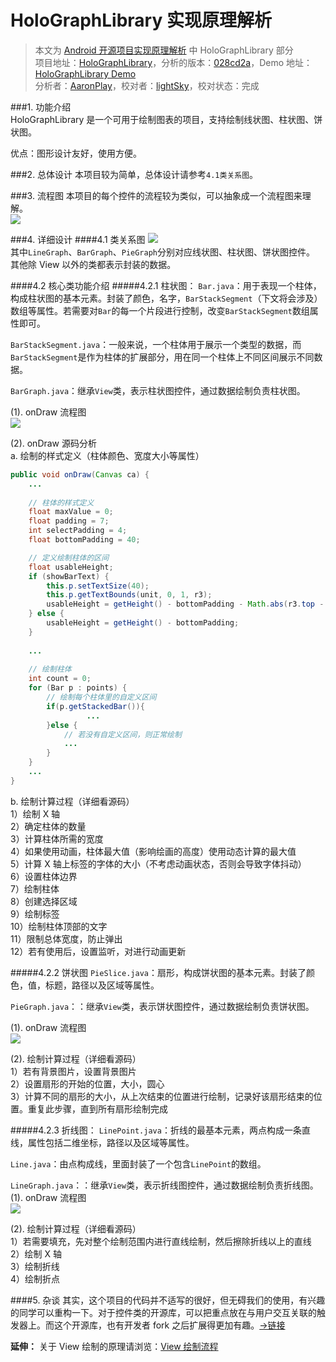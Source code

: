HoloGraphLibrary 实现原理解析
====================================
> 本文为 [Android 开源项目实现原理解析](https://github.com/android-cn/android-open-project-analysis) 中 HoloGraphLibrary 部分  
> 项目地址：[HoloGraphLibrary](https://github.com/Androguide/HoloGraphLibrary)，分析的版本：[028cd2a](https://github.com/Androguide/HoloGraphLibrary/commit/028cd2ae6916308bbb96472aafa9ecd8b1343d5c "Commit id is 028cd2ae6916308bbb96472aafa9ecd8b1343d5c")，Demo 地址：[HoloGraphLibrary Demo](https://github.com/android-cn/android-open-project-demo/tree/master/holo-graph-library-demo)    
> 分析者：[AaronPlay](https://github.com/AaronPlay)，校对者：[lightSky](https://github.com/lightSky)，校对状态：完成   

###1. 功能介绍  
HoloGraphLibrary 是一个可用于绘制图表的项目，支持绘制线状图、柱状图、饼状图。  

优点：图形设计友好，使用方便。  

###2. 总体设计
本项目较为简单，总体设计请参考`4.1类关系图`。 

###3. 流程图
本项目的每个控件的流程较为类似，可以抽象成一个流程图来理解。  
![](image/holographflow.png)  

###4. 详细设计
####4.1 类关系图
![](image/uml.png)  
其中`LineGraph`、`BarGraph`、`PieGraph`分别对应线状图、柱状图、饼状图控件。  
其他除 View 以外的类都表示封装的数据。  

####4.2 核心类功能介绍
#####4.2.1 柱状图：
`Bar.java`：用于表现一个柱体，构成柱状图的基本元素。封装了颜色，名字，`BarStackSegment`（下文将会涉及）数组等属性。若需要对`Bar`的每一个片段进行控制，改变`BarStackSegment`数组属性即可。  

`BarStackSegment.java`：一般来说，一个柱体用于展示一个类型的数据，而`BarStackSegment`是作为柱体的扩展部分，用在同一个柱体上不同区间展示不同数据。  

`BarGraph.java`：继承`View`类，表示柱状图控件，通过数据绘制负责柱状图。  

(1). onDraw 流程图  
![](image/bargraphflow.png)  

(2). onDraw 源码分析  
a. 绘制的样式定义（柱体颜色、宽度大小等属性）  
```java
public void onDraw(Canvas ca) {
    ...
    
    // 柱体的样式定义
    float maxValue = 0;
    float padding = 7;
    int selectPadding = 4;
    float bottomPadding = 40;

    // 定义绘制柱体的区间
    float usableHeight;
    if (showBarText) {
        this.p.setTextSize(40);
        this.p.getTextBounds(unit, 0, 1, r3);
        usableHeight = getHeight() - bottomPadding - Math.abs(r3.top - r3.bottom) - 26;
    } else {
        usableHeight = getHeight() - bottomPadding;
    }
    
    ...                    
    
    // 绘制柱体
    int count = 0;
    for (Bar p : points) {
        // 绘制每个柱体里的自定义区间
        if(p.getStackedBar()){
                 ...
        }else {
            // 若没有自定义区间，则正常绘制
            ...
        }
    }    
    ...
}            
```

b. 绘制计算过程（详细看源码）  
1）绘制 X 轴  
2）确定柱体的数量  
3）计算柱体所需的宽度  
4）如果使用动画，柱体最大值（影响绘画的高度）使用动态计算的最大值  
5）计算 X 轴上标签的字体的大小（不考虑动画状态，否则会导致字体抖动）  
6）设置柱体边界  
7）绘制柱体  
8）创建选择区域  
9）绘制标签  
10）绘制柱体顶部的文字  
11）限制总体宽度，防止弹出  
12）若有使用后，设置监听，对进行动画更新  

#####4.2.2 饼状图
`PieSlice.java`：扇形，构成饼状图的基本元素。封装了颜色，值，标题，路径以及区域等属性。  

`PieGraph.java`：：继承`View`类，表示饼状图控件，通过数据绘制负责饼状图。  

(1). onDraw 流程图  
![](image/piegraphflow.png)  

(2). 绘制计算过程（详细看源码）  
1）若有背景图片，设置背景图片  
2）设置扇形的开始的位置，大小，圆心  
3）计算不同的扇形的大小，从上次结束的位置进行绘制，记录好该扇形结束的位置。重复此步骤，直到所有扇形绘制完成  

#####4.2.3 折线图：
`LinePoint.java`：折线的最基本元素，两点构成一条直线，属性包括二维坐标，路径以及区域等属性。  

`Line.java`：由点构成线，里面封装了一个包含`LinePoint`的数组。  

`LineGraph.java`：：继承`View`类，表示折线图控件，通过数据绘制负责折线图。  
(1). onDraw 流程图  
![](image/linegraphflow.png)  

(2). 绘制计算过程（详细看源码）  
1）若需要填充，先对整个绘制范围内进行直线绘制，然后擦除折线以上的直线  
2）绘制 X 轴  
3）绘制折线  
4）绘制折点  

####5. 杂谈
其实，这个项目的代码并不适写的很好，但无碍我们的使用，有兴趣的同学可以重构一下。对于控件类的开源库，可以把重点放在与用户交互关联的触发器上。而这个开源库，也有开发者 fork 之后扩展得更加有趣。[->链接](https://bitbucket.org/danielnadeau/holographlibrary)

**延伸：**
关于 View 绘制的原理请浏览：[View 绘制流程](../tech/viewdrawflow.md)
